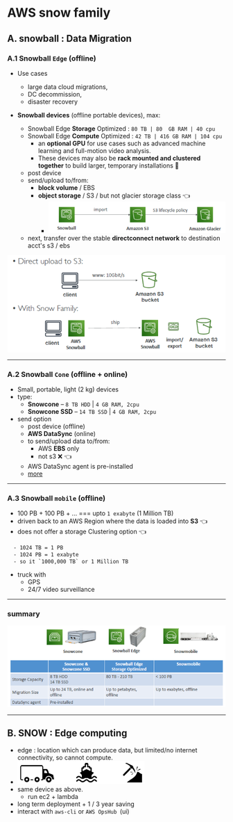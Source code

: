 # AWS snow family
 
## A. snowball : Data Migration

### A.1 Snowball `Edge` (offline)
- Use cases
  - large data cloud migrations, 
  - DC decommission, 
  - disaster recovery
    
- **Snowball devices** (offline portable devices), max:
  - Snowball Edge **Storage** Optimized : `80 TB | 80  GB RAM | 40 cpu`
  - Snowball Edge **Compute** Optimized : `42 TB | 416 GB RAM | 104 cpu`
    - an **optional GPU** for use cases such as advanced machine learning and full-motion video analysis.
    - These devices may also be **rack mounted and clustered together** to build larger, temporary installations :dart:
  - post device 
  - send/upload to/from:
    - **block volume** / EBS
    - **object storage** / S3 / but not glacier storage class :point_left:
      - ![img.png](../99_img/storage/snow/img-6.png)
  - next, transfer over the stable **directconnect network** to destination acct's s3 / ebs

  
![img.png](../99_img/storage/snow/img.png)

---
### A.2 Snowball `Cone` (offline + online)
- Small, portable, light (2 kg) devices
- type:
  - **Snowcone** –  `8 TB HDD`  | `4 GB RAM, 2cpu`
  - **Snowcone SSD** – `14 TB SSD` | `4 GB RAM, 2cpu`
- send option
  - post device (offline)
  -  **AWS DataSync** (online)
    - to send/upload data to/from:
      - AWS **EBS** only 
      - not s3 :x:  :point_left:
    - AWS DataSync agent is pre-installed
    - [more](./05_transferFamily+DataSync.md#b-aws-datasync)

---
### A.3 Snowball `mobile` (offline)
- 100 PB + 100 PB + ...  === upto `1 exabyte` (1 Million TB)
- driven back to an AWS Region where the data is loaded into  **S3** :point_left:
- does not offer a storage Clustering option :point_left:
```
  - 1024 TB = 1 PB 
  - 1024 PB = 1 exabyte 
  - so it `1000,000 TB` or 1 Million TB
```
- truck with 
  - GPS
  - 24/7 video surveillance

---
### summary
![img_1.png](../99_img/storage/snow/img_1.png)

---
## B. SNOW : Edge computing
- edge : location which can produce data, but limited/no internet connectivity, so cannot compute.
- ![img_2.png](../99_img/storage/snow/img_2.png)
- same device as above.
  - run ec2 + lambda
- long term deployment +  1 / 3 year saving
- interact with `aws-cli` or `AWS OpsHub `(ui)

